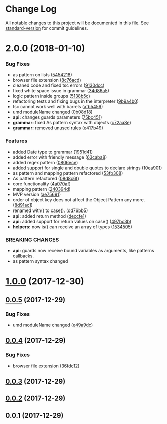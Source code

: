 # Change Log

All notable changes to this project will be documented in this file. See [standard-version](https://github.com/conventional-changelog/standard-version) for commit guidelines.

<a name="2.0.0"></a>
# 2.0.0 (2018-01-10)


### Bug Fixes

* as pattern on lists ([5454218](https://github.com/AlfonsoFilho/match-ish/commit/5454218))
* browser file extension ([8c76acd](https://github.com/AlfonsoFilho/match-ish/commit/8c76acd))
* cleaned code and fixed tsc errors ([9130dcc](https://github.com/AlfonsoFilho/match-ish/commit/9130dcc))
* fixed white space issue in grammar ([34d86a5](https://github.com/AlfonsoFilho/match-ish/commit/34d86a5))
* logic pattern inside groups ([5138b5c](https://github.com/AlfonsoFilho/match-ish/commit/5138b5c))
* refactoring tests and fixing bugs in the interpreter ([9b9a4b0](https://github.com/AlfonsoFilho/match-ish/commit/9b9a4b0))
* tsc cannot work well with barrels ([afb5456](https://github.com/AlfonsoFilho/match-ish/commit/afb5456))
* umd moduleName changed ([0b08d18](https://github.com/AlfonsoFilho/match-ish/commit/0b08d18))
* **api:** changes guards parameters ([75bc451](https://github.com/AlfonsoFilho/match-ish/commit/75bc451))
* **grammar:** fixed As pattern syntax with objects ([c72aa8e](https://github.com/AlfonsoFilho/match-ish/commit/c72aa8e))
* **grammar:** removed unused rules ([e417b49](https://github.com/AlfonsoFilho/match-ish/commit/e417b49))


### Features

* added Date type to grammar ([1951d41](https://github.com/AlfonsoFilho/match-ish/commit/1951d41))
* added error with friendly message ([63caba8](https://github.com/AlfonsoFilho/match-ish/commit/63caba8))
* added regex pattern ([0806ece](https://github.com/AlfonsoFilho/match-ish/commit/0806ece))
* added support for single and double quotes to declare strings ([10ea901](https://github.com/AlfonsoFilho/match-ish/commit/10ea901))
* as pattern and mapping pattern refactored ([53fb308](https://github.com/AlfonsoFilho/match-ish/commit/53fb308))
* As pattern refactored ([08d8c6f](https://github.com/AlfonsoFilho/match-ish/commit/08d8c6f))
* core functionality ([4a070af](https://github.com/AlfonsoFilho/match-ish/commit/4a070af))
* mapping pattern ([240394d](https://github.com/AlfonsoFilho/match-ish/commit/240394d))
* MVP version ([ae75691](https://github.com/AlfonsoFilho/match-ish/commit/ae75691))
* order of object key does not affect the Object Pattern any more. ([8d91ac1](https://github.com/AlfonsoFilho/match-ish/commit/8d91ac1))
* renamed with() to case(). ([dd76bb5](https://github.com/AlfonsoFilho/match-ish/commit/dd76bb5))
* **api:**  added return method ([deccfe1](https://github.com/AlfonsoFilho/match-ish/commit/deccfe1))
* **api:**  added support for return values on case() ([497bc3b](https://github.com/AlfonsoFilho/match-ish/commit/497bc3b))
* **helpers:** now is() can receive an array of types ([1534505](https://github.com/AlfonsoFilho/match-ish/commit/1534505))


### BREAKING CHANGES

* **api:** guards now receive bound variables as
arguments, like patterns callbacks.
* as pattern syntax changed



<a name="1.0.0"></a>
# [1.0.0](https://github.com/AlfonsoFilho/match-ish/compare/v0.0.5...v1.0.0) (2017-12-30)



<a name="0.0.5"></a>
## [0.0.5](https://github.com/AlfonsoFilho/match-ish/compare/v0.0.4...v0.0.5) (2017-12-29)


### Bug Fixes

* umd moduleName changed ([e49a9dc](https://github.com/AlfonsoFilho/match-ish/commit/e49a9dc))



<a name="0.0.4"></a>
## [0.0.4](https://github.com/AlfonsoFilho/match-ish/compare/v0.0.3...v0.0.4) (2017-12-29)


### Bug Fixes

* browser file extension ([36fdc12](https://github.com/AlfonsoFilho/match-ish/commit/36fdc12))



<a name="0.0.3"></a>
## [0.0.3](https://github.com/AlfonsoFilho/match-ish/compare/v0.0.2...v0.0.3) (2017-12-29)



<a name="0.0.2"></a>
## [0.0.2](https://github.com/AlfonsoFilho/match-ish/compare/v0.0.1...v0.0.2) (2017-12-29)



<a name="0.0.1"></a>
## 0.0.1 (2017-12-29)
